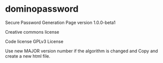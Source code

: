 # dominopassword
Secure Password Generation Page version 1.0.0-beta1

Creative commons license

Code license
GPLv3 License

Use new MAJOR version number if the algorithm is changed and Copy and create a new html file.

